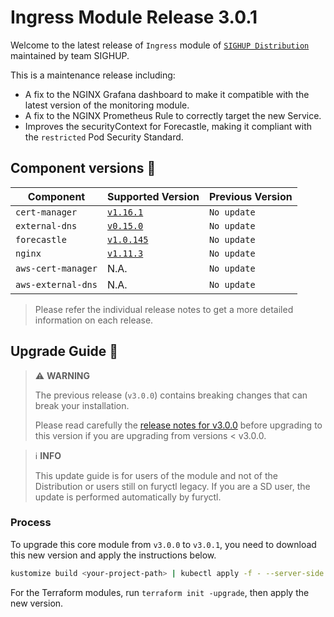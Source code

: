 # Ingress Module Release 3.0.1

Welcome to the latest release of `Ingress` module of [`SIGHUP Distribution`](https://github.com/sighupio/fury-distribution) maintained by team SIGHUP.

This is a maintenance release including:

- A fix to the NGINX Grafana dashboard to make it compatible with the latest version of the monitoring module.
- A fix to the NGINX Prometheus Rule to correctly target the new Service.
- Improves the securityContext for Forecastle, making it compliant with the `restricted` Pod Security Standard.

## Component versions 🚢

| Component          | Supported Version                                                                        | Previous Version |
| ------------------ | ---------------------------------------------------------------------------------------- | ---------------- |
| `cert-manager`     | [`v1.16.1`](https://github.com/jetstack/cert-manager/releases/tag/v1.16.1)               | `No update`      |
| `external-dns`     | [`v0.15.0`](https://github.com/kubernetes-sigs/external-dns/releases/tag/v0.15.0)        | `No update`      |
| `forecastle`       | [`v1.0.145`](https://github.com/stakater/Forecastle/releases/tag/v1.0.145)               | `No update`      |
| `nginx`            | [`v1.11.3`](https://github.com/kubernetes/ingress-nginx/releases/tag/controller-v1.11.3) | `No update`      |
| `aws-cert-manager` | N.A.                                                                                     | `No update`      |
| `aws-external-dns` | N.A.                                                                                     | `No update`      |

> Please refer the individual release notes to get a more detailed information on each release.

## Upgrade Guide 🦮

> ⚠️ **WARNING**
>
> The previous release (`v3.0.0`) contains breaking changes that can break your installation.
>
> Please read carefully the [release notes for v3.0.0][v300-rn] before upgrading to this version if you are upgrading from versions < v3.0.0.

<!-- spacer -->

> ℹ️ **INFO**
>
> This update guide is for users of the module and not of the Distribution or users still on furyctl legacy.
> If you are a SD user, the update is performed automatically by furyctl.

### Process

To upgrade this core module from `v3.0.0` to `v3.0.1`, you need to download this new version and apply the instructions below.

```bash
kustomize build <your-project-path> | kubectl apply -f - --server-side
```

For the Terraform modules, run `terraform init -upgrade`, then apply the new version.

[v300-rn]: https://github.com/sighupio/fury-kubernetes-ingress/blob/main/docs/releases/v3.0.0.md

